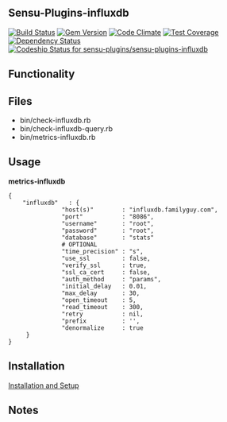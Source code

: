 ## Sensu-Plugins-influxdb

[ ![Build Status](https://travis-ci.org/sensu-plugins/sensu-plugins-influxdb.svg?branch=master)](https://travis-ci.org/sensu-plugins/sensu-plugins-influxdb)
[![Gem Version](https://badge.fury.io/rb/sensu-plugins-influxdb.svg)](http://badge.fury.io/rb/sensu-plugins-influxdb)
[![Code Climate](https://codeclimate.com/github/sensu-plugins/sensu-plugins-influxdb/badges/gpa.svg)](https://codeclimate.com/github/sensu-plugins/sensu-plugins-influxdb)
[![Test Coverage](https://codeclimate.com/github/sensu-plugins/sensu-plugins-influxdb/badges/coverage.svg)](https://codeclimate.com/github/sensu-plugins/sensu-plugins-influxdb)
[![Dependency Status](https://gemnasium.com/sensu-plugins/sensu-plugins-influxdb.svg)](https://gemnasium.com/sensu-plugins/sensu-plugins-influxdb)
[![Codeship Status for sensu-plugins/sensu-plugins-influxdb](https://codeship.com/projects/94979580-cd12-0132-f567-767651b3a193/status?branch=master)](https://codeship.com/projects/76219)
## Functionality

## Files
 * bin/check-influxdb.rb
 * bin/check-influxdb-query.rb
 * bin/metrics-influxdb.rb

## Usage

**metrics-influxdb**
```
{
    "influxdb"   : {
               "host(s)"        : "influxdb.familyguy.com",
               "port"           : "8086",
               "username"       : "root",
               "password"       : "root",
               "database"       : "stats"
               # OPTIONAL
               "time_precision" : "s",
               "use_ssl         : false,
               "verify_ssl      : true,
               "ssl_ca_cert     : false,
               "auth_method     : "params",
               "initial_delay   : 0.01,
               "max_delay       : 30,
               "open_timeout    : 5,
               "read_timeout    : 300,
               "retry           : nil,
               "prefix          : '',
               "denormalize     : true
     }
}
```

## Installation

[Installation and Setup](https://github.com/sensu-plugins/documentation/blob/master/user_docs/installation_instructions.md)

## Notes
